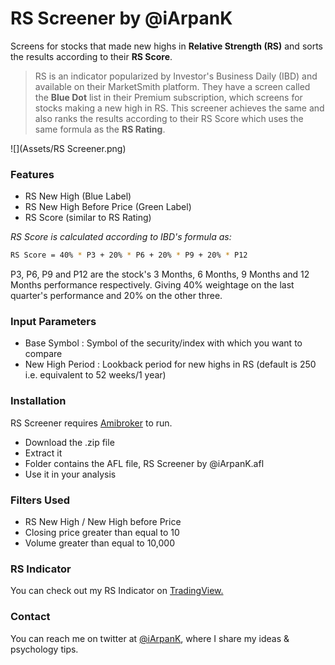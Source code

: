 # RS Screener by @iArpanK
Screens for stocks that made new highs in **Relative Strength (RS)** and sorts the results according to their **RS Score**.
>RS is an indicator popularized by Investor's Business Daily (IBD) and available on their MarketSmith platform. They have a screen called the **Blue Dot** list in their Premium subscription, which screens for stocks making a new high in RS. This screener achieves the same and also ranks the results according to their RS Score which uses the same formula as the **RS Rating**.

![](Assets/RS Screener.png)

### Features

- RS New High (Blue Label)
- RS New High Before Price (Green Label)
- RS Score (similar to RS Rating)

*RS Score is calculated according to IBD's formula as:*
```sh
RS Score = 40% * P3 + 20% * P6 + 20% * P9 + 20% * P12
```
P3, P6, P9 and P12 are the stock's 3 Months, 6 Months, 9 Months and 12 Months performance respectively.
Giving 40% weightage on the last quarter's performance and 20% on the other three.

### Input Parameters

- Base Symbol :  Symbol of the security/index with which you want to compare
- New High Period : Lookback period for new highs in RS (default is 250 i.e. equivalent to 52 weeks/1 year)

### Installation

RS Screener requires [Amibroker](https://www.amibroker.com/) to run.

- Download the .zip file
- Extract it
- Folder contains the AFL file, RS Screener by @iArpanK.afl
- Use it in your analysis

### Filters Used

- RS New High / New High before Price
- Closing price greater than equal to 10
- Volume greater than equal to 10,000

### RS Indicator
You can check out my RS Indicator on [TradingView.](https://in.tradingview.com/script/G6MOxSG2-Relative-Strength-Line-by-iArpanK/)

### Contact

You can reach me on twitter at [@iArpanK](https://twitter.com/iArpanK), where I share my ideas & psychology tips.

